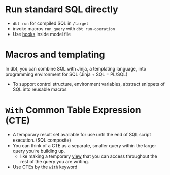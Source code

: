 

# Run standard SQL directly
- `dbt run` for compiled SQL in `/target`
- invoke macros `run_query` with `dbt run-operation`
- Use [hooks](https://docs.getdbt.com/docs/build/hooks-operations#about-hooks) inside model file 

# Macros and templating
In dbt, you can combine SQL with Jinja, a templating language, into programming environment for SQL (Jinja + SQL = PL/SQL)
- To support control structure, environment variables, abstract snippets of SQL into reusable macros

# `With` Common Table Expression (CTE)
- A temporary result set available for use until the end of SQL script execution. (SQL composite)
- You can think of a CTE as a separate, smaller query within the larger query you’re building up.
  - like making a temporary [view](https://docs.getdbt.com/terms/view) that you can access throughout the rest of the query you are writing.
- Use CTEs by the `with` keyword
